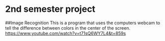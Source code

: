 # 2nd semester project
##Image Recognition
This is a program that uses the computers webcam to tell the difference between colors in the center of the screen. https://www.youtube.com/watch?v=t71sQ6WY7L4&t=859s

